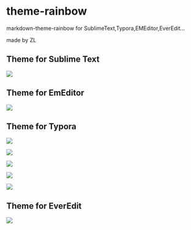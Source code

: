 # theme-rainbow

markdown-theme-rainbow for SublimeText,Typora,EMEditor,EverEdit...

made by ZL

## Theme for Sublime Text

![](https://graph.baidu.com/resource/12102f118eef412a7ba5301582799594.jpg)

## Theme for EmEditor

![](https://graph.baidu.com/resource/121745802df915b39540501582802112.jpg)

## Theme for Typora

![](https://graph.baidu.com/resource/12102d64b23723e8be72d01582805240.jpg)

![](https://graph.baidu.com/resource/121d31d29ec5bf6cae16401582804610.jpg)

![](https://graph.baidu.com/resource/12169119dc93ca270aeeb01582804501.jpg)

![](https://graph.baidu.com/resource/121a842d202dffa7bd27b01582804532.jpg)

![](https://graph.baidu.com/resource/12147d153ca0256b7783101582804580.jpg)


## Theme for EverEdit

![](https://graph.baidu.com/resource/1211f5a0c5626ce611c4701582802185.jpg)

